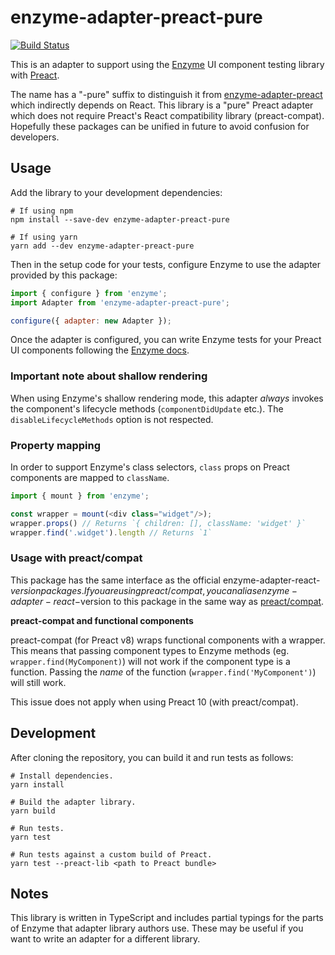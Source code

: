 # enzyme-adapter-preact-pure

[![Build Status](https://travis-ci.org/robertknight/enzyme-adapter-preact-pure.svg?branch=master)](https://travis-ci.org/robertknight/enzyme-adapter-preact-pure)

This is an adapter to support using the [Enzyme](https://airbnb.io/enzyme/) UI
component testing library with [Preact](https://preactjs.com).

The name has a "-pure" suffix to distinguish it from
[enzyme-adapter-preact](https://github.com/aweary/enzyme-adapter-preact) which
indirectly depends on React. This library is a "pure" Preact adapter which does
not require Preact's React compatibility library (preact-compat). Hopefully
these packages can be unified in future to avoid confusion for developers.

## Usage

Add the library to your development dependencies:

```
# If using npm
npm install --save-dev enzyme-adapter-preact-pure

# If using yarn
yarn add --dev enzyme-adapter-preact-pure
```

Then in the setup code for your tests, configure Enzyme to use the adapter
provided by this package:

```js
import { configure } from 'enzyme';
import Adapter from 'enzyme-adapter-preact-pure';

configure({ adapter: new Adapter });
```

Once the adapter is configured, you can write Enzyme tests for your Preact
UI components following the [Enzyme docs](https://airbnb.io/enzyme/).


### Important note about shallow rendering

When using Enzyme's shallow rendering mode, this adapter _always_ invokes the
component's lifecycle methods (`componentDidUpdate` etc.).
The `disableLifecycleMethods` option is not respected.

### Property mapping

In order to support Enzyme's class selectors, `class` props on Preact components
are mapped to `className`.

```js
import { mount } from 'enzyme';

const wrapper = mount(<div class="widget"/>);
wrapper.props() // Returns `{ children: [], className: 'widget' }`
wrapper.find('.widget').length // Returns `1`
```


### Usage with preact/compat

This package has the same interface as the official
enzyme-adapter-react-$version packages. If you are using preact/compat, you can
alias enzyme-adapter-react-$version to this package in the same way as
[preact/compat](https://preactjs.com/guide/switching-to-preact).


**preact-compat and functional components**

preact-compat (for Preact v8) wraps functional components with a wrapper.
This means that passing component types to Enzyme methods
(eg. `wrapper.find(MyComponent)`) will not work if the component type is a function.
Passing the _name_ of the function (`wrapper.find('MyComponent')`) will still
work.

This issue does not apply when using Preact 10 (with preact/compat).

## Development

After cloning the repository, you can build it and run tests as follows:

```
# Install dependencies.
yarn install

# Build the adapter library.
yarn build

# Run tests.
yarn test

# Run tests against a custom build of Preact.
yarn test --preact-lib <path to Preact bundle>
```

## Notes

This library is written in TypeScript and includes partial typings for the
parts of Enzyme that adapter library authors use. These may be useful if you
want to write an adapter for a different library.
